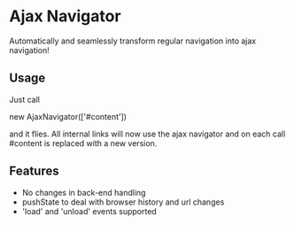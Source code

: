 Ajax Navigator
==============
Automatically and seamlessly transform regular navigation into ajax navigation!

Usage
-----
Just call

 new AjaxNavigator(['#content'])

and it flies. All internal links will now use the ajax navigator and on each
call #content is replaced with a new version.

Features
--------
* No changes in back-end handling
* pushState to deal with browser history and url changes
* 'load' and 'unload' events supported